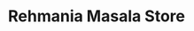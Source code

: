 ---
title: "Rehmania Masala Store"
url: /karachi/rehmania-masala-store-v5j6-25m-green-town-pather-rd-green-town-shah-faisal-colony-karach/
shop: Gewürze
---